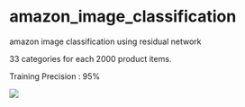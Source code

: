 # amazon_image_classification
amazon image classification using residual network

33 categories for each 2000 product items.

Training Precision : 95%

![]('./performance.png')
